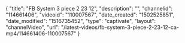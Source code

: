 {
    "title": "FB System 3 piece 2 23 12",
    "description": "",
    "channelid": "114661406",
    "videoid": "110007567",
    "date_created": "1502525851",
    "date_modified": "1516735452",
    "type": "captivate",
    "layout": "channelVideo",
    "url": "\/latest-videos\/fb-system-3-piece-2-23-12-ca-mp4\/114661406-110007567"
}